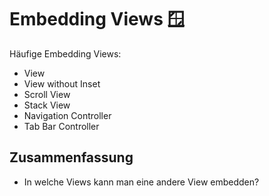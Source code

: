 # Embedding Views 🪟

Häufige Embedding Views:
- View
- View without Inset
- Scroll View
- Stack View
- Navigation Controller
- Tab Bar Controller


## Zusammenfassung
- In welche Views kann man eine andere View embedden?
